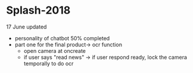 # Splash-2018

17 June updated
-   personality of chatbot 50% completed
-   part one for the final product-> ocr function
    -   open camera at oncreate
    -   if user says "read news"
        -> if user respond ready, lock the camera temporally to do ocr 
